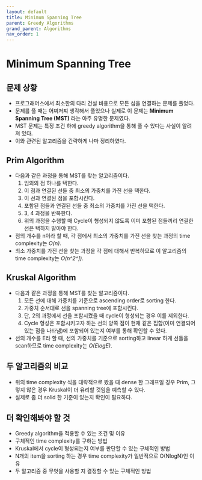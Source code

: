 ```yaml
---
layout: default
title: Minimum Spanning Tree
parent: Greedy Algorithms
grand_parent: Algorithms
nav_order: 1
---
```

# Minimum Spanning Tree
## 문제 상황
* 프로그래머스에서 최소한의 다리 건설 비용으로 모든 섬을 연결하는 문제를 풀었다.
* 문제를 풀 때는 어찌저찌 생각해서 풀었으나 실제로 이 문제는 **Minimum Spanning Tree (MST)** 라는 아주 유명한 문제였다.
* MST 문제는 특정 조건 하에 greedy algorithm을 통해 풀 수 있다는 사실이 알려져 있다.
* 이와 관련된 알고리즘을 간략하게 나마 정리하였다.

## Prim Algorithm
* 다음과 같은 과정을 통해 MST를 찾는 알고리즘이다.
    1. 임의의 점 하나를 택한다.
    2. 이 점과 연결된 선들 중 최소의 가중치를 가진 선을 택한다.
    3. 이 선과 연결된 점을 포함시킨다.
    4. 포함된 점들과 연결된 선들 중 최소의 가중치를 가진 선을 택한다.
    5. 3, 4 과정을 반복한다.
    6. 위의 과정을 수행할 때 Cycle이 형성되지 않도록 이미 포함된 점들끼리 연결한 선은 택하지 말아야 한다.
* 점의 개수를 n이라 할 때, 각 점에서 최소의 가중치를 가진 선을 찾는 과정의 time complexity는 *O(n)*.
* 최소 가중치를 가진 선을 찾는 과정을 각 점에 대해서 반복하므로 이 알고리즘의 time complexity는 *O(n^2^])*.

## Kruskal Algorithm
* 다음과 같은 과정을 통해 MST를 찾는 알고리즘이다.
    1. 모든 선에 대해 가중치를 기준으로 ascending order로 sorting 한다.
    2. 가중치 순서대로 선을 spanning tree에 포함시킨다.
    3. 단, 2의 과정에서 선을 포함시켰을 때 cycle이 형성되는 경우 이를 제외한다.
    4. Cycle 형성은 포함시키고자 하는 선의 양쪽 점이 현재 같은 집합(이미 연결되어 있는 점을 나타냄)에 포함되어 있는지 여부를 통해 확인할 수 있다.
* 선의 개수를 E라 할 때, 선의 가중치를 기준으로 sorting하고 linear 하게 선들을 scan하므로 time complexity는 *O(ElogE)*.

## 두 알고리즘의 비교
* 위의 time complexity 식을 대략적으로 봤을 때 dense 한 그래프일 경우 Prim, 그렇지 않은 경우 Kruskal이 더 유리할 것임을 예측할 수 있다.
* 실제로 좀 더 solid 한 기준이 있는지 확인이 필요하다.

## 더 확인해봐야 할 것
* Greedy algorithm을 적용할 수 있는 조건 및 이유
* 구체적인 time complexity를 구하는 방법
* Kruskal에서 cycle이 형성되는지 여부를 판단할 수 있는 구체적인 방법
* N개의 item을 sorting 하는 경우 time complexity가 일반적으로 O(NlogN)인 이유
* 두 알고리즘 중 무엇을 사용할 지 결정할 수 있는 구체적인 방법
